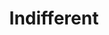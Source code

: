 ---
layout: credit-info
headerstatus: shunk-header
title: Indifferent
iden: indifferent
weight: 0
thumbnail: /assets/img/credits-grid/indifferent.jpg
image: /assets/img/credits-grid/opengraph/indifferent.jpg
image_size: 3
category: credits
role: Composer
type: Feature Film
year: 2016
imdb: http://www.imdb.com/title/tt3004644
sample: assets/media/indifferent_60s
genre: Drama/Fanatasy
director: Adam Lipsius
writers: Emma Raine Walker
producers: SJ Evans, Christian Mejia Acosta & Emma Raine Walker
synopsis: Two troubled girls, who come together as friends through their imagination of art, create their own fantasy world where they can finally be free.
---